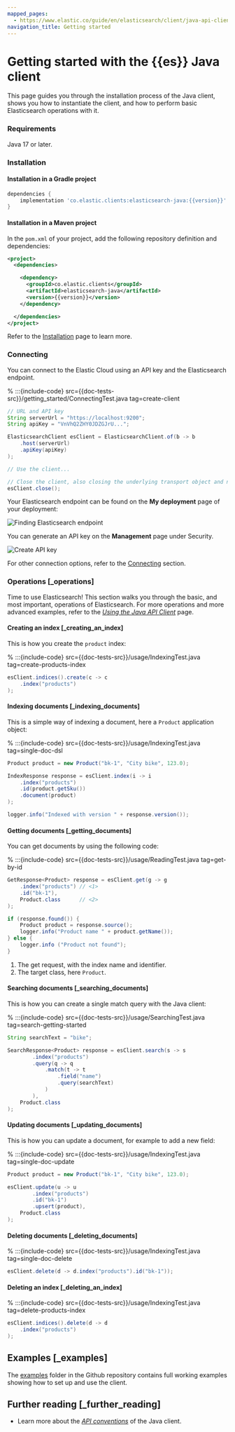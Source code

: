 ```yaml
---
mapped_pages:
  - https://www.elastic.co/guide/en/elasticsearch/client/java-api-client/current/getting-started-java.html
navigation_title: Getting started
---
```


# Getting started with the {{es}} Java client

This page guides you through the installation process of the Java client, shows you how to instantiate the client, and how to perform basic Elasticsearch operations with it.

### Requirements

Java 17 or later.

### Installation


#### Installation in a Gradle project

```groovy subs=true
dependencies {
    implementation 'co.elastic.clients:elasticsearch-java:{{version}}'
}
```


#### Installation in a Maven project

In the `pom.xml` of your project, add the following repository definition and dependencies:

```xml subs=true
<project>
  <dependencies>

    <dependency>
      <groupId>co.elastic.clients</groupId>
      <artifactId>elasticsearch-java</artifactId>
      <version>{{version}}</version>
    </dependency>

  </dependencies>
</project>
```

Refer to the [Installation](setup/installation.md) page to learn more.


### Connecting

You can connect to the Elastic Cloud using an API key and the Elasticsearch endpoint.

% :::{include-code} src={{doc-tests-src}}/getting_started/ConnectingTest.java tag=create-client
```java
// URL and API key
String serverUrl = "https://localhost:9200";
String apiKey = "VnVhQ2ZHY0JDZGJrU...";

ElasticsearchClient esClient = ElasticsearchClient.of(b -> b
    .host(serverUrl)
    .apiKey(apiKey)
);

// Use the client...

// Close the client, also closing the underlying transport object and network connections.
esClient.close();
```

Your Elasticsearch endpoint can be found on the **My deployment** page of your deployment:

![Finding Elasticsearch endpoint](images/es-endpoint.jpg)

You can generate an API key on the **Management** page under Security.

![Create API key](images/create-api-key.png)

For other connection options, refer to the [Connecting](setup/connecting.md) section.


### Operations [_operations]

Time to use Elasticsearch! This section walks you through the basic, and most important, operations of Elasticsearch. For more operations and more advanced examples, refer to the [*Using the Java API Client*](usage/index.md) page.


#### Creating an index [_creating_an_index]

This is how you create the `product` index:

% :::{include-code} src={{doc-tests-src}}/usage/IndexingTest.java tag=create-products-index
```java
esClient.indices().create(c -> c
    .index("products")
);
```


#### Indexing documents [_indexing_documents]

This is a simple way of indexing a document, here a `Product` application object:

% :::{include-code} src={{doc-tests-src}}/usage/IndexingTest.java tag=single-doc-dsl
```java
Product product = new Product("bk-1", "City bike", 123.0);

IndexResponse response = esClient.index(i -> i
    .index("products")
    .id(product.getSku())
    .document(product)
);

logger.info("Indexed with version " + response.version());
```

#### Getting documents [_getting_documents]

You can get documents by using the following code:

% :::{include-code} src={{doc-tests-src}}/usage/ReadingTest.java tag=get-by-id
```java
GetResponse<Product> response = esClient.get(g -> g
    .index("products") // <1>
    .id("bk-1"),
    Product.class      // <2>
);

if (response.found()) {
    Product product = response.source();
    logger.info("Product name " + product.getName());
} else {
    logger.info ("Product not found");
}
```

1. The get request, with the index name and identifier.
2. The target class, here `Product`.

#### Searching documents [_searching_documents]

This is how you can create a single match query with the Java client:

% :::{include-code} src={{doc-tests-src}}/usage/SearchingTest.java tag=search-getting-started
```java
String searchText = "bike";

SearchResponse<Product> response = esClient.search(s -> s
        .index("products")
        .query(q -> q
            .match(t -> t
                .field("name")
                .query(searchText)
            )
        ),
    Product.class
);
```

#### Updating documents [_updating_documents]

This is how you can update a document, for example to add a new field:

% :::{include-code} src={{doc-tests-src}}/usage/IndexingTest.java tag=single-doc-update
```java
Product product = new Product("bk-1", "City bike", 123.0);

esClient.update(u -> u
        .index("products")
        .id("bk-1")
        .upsert(product),
    Product.class
);
```

#### Deleting documents [_deleting_documents]

% :::{include-code} src={{doc-tests-src}}/usage/IndexingTest.java tag=single-doc-delete
```java
esClient.delete(d -> d.index("products").id("bk-1"));
```

#### Deleting an index [_deleting_an_index]

% :::{include-code} src={{doc-tests-src}}/usage/IndexingTest.java tag=delete-products-index
```java
esClient.indices().delete(d -> d
    .index("products")
);
```

## Examples [_examples]

The [examples](https://github.com/elastic/elasticsearch-java/tree/main/examples) folder in the Github repository contains full working examples showing how to set up and use the client.


## Further reading [_further_reading]

* Learn more about the [*API conventions*](api-conventions/index.md) of the Java client.
